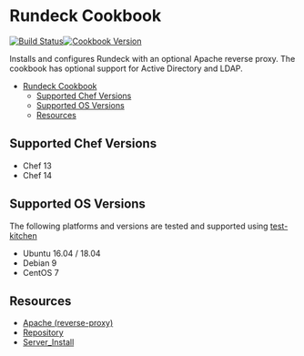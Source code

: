 Rundeck Cookbook
================

[![Build Status](https://travis-ci.org/sous-chefs/rundeck.svg?branch=master)](https://travis-ci.org/sous-chefs/rundeck)[![Cookbook Version](https://img.shields.io/cookbook/v/rundeck.svg)](https://supermarket.chef.io/cookbooks/rundeck)

Installs and configures Rundeck with an optional Apache reverse proxy. The cookbook has optional support for Active Directory and LDAP.

- [Rundeck Cookbook](#rundeck-cookbook)
  - [Supported Chef Versions](#supported-chef-versions)
  - [Supported OS Versions](#supported-os-versions)
  - [Resources](#resources)

Supported Chef Versions
-----------------------

- Chef 13
- Chef 14

Supported OS Versions
---------------------

The following platforms and versions are tested and supported using [test-kitchen](http://kitchen.ci/)

- Ubuntu 16.04 / 18.04
- Debian 9
- CentOS 7

Resources
---------
  
- [Apache (reverse-proxy)](https://github.com/sous-chefs/rundeck/blob/master/documentation/resource_apache.md)
- [Repository](https://github.com/sous-chefs/rundeck/blob/master/documentation/resource_repository.md)
- [Server_Install](https://github.com/sous-chefs/rundeck/blob/master/documentation/resource_server_install.md)